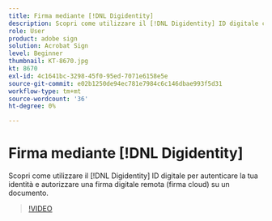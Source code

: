 ```yaml
---
title: Firma mediante [!DNL Digidentity]
description: Scopri come utilizzare il [!DNL Digidentity] ID digitale con Acrobat Sign
role: User
product: adobe sign
solution: Acrobat Sign
level: Beginner
thumbnail: KT-8670.jpg
kt: 8670
exl-id: 4c1641bc-3298-45f0-95ed-7071e6158e5e
source-git-commit: e02b1250de94ec781e7984c6c146dbae993f5d31
workflow-type: tm+mt
source-wordcount: '36'
ht-degree: 0%

---
```


# Firma mediante [!DNL Digidentity]

Scopri come utilizzare il [!DNL Digidentity] ID digitale per autenticare la tua identità e autorizzare una firma digitale remota (firma cloud) su un documento.

>[!VIDEO](https://video.tv.adobe.com/v/336991?hidetitle=true)
